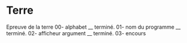 # Terre
 Epreuve de la terre
 00- alphabet __ terminé.
 01- nom du programme __ terminé.
 02- afficheur argument __ terminé.
 03- encours
